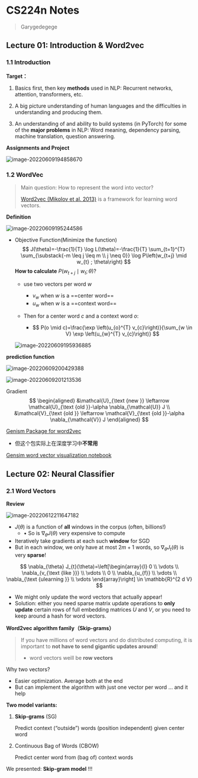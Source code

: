 # CS224n Notes

> Garygedegege



## Lecture 01: Introduction & Word2vec

### 1.1 Introduction

**Target：**

1. Basics first, then key **methods** used in NLP: Recurrent networks, attention, transformers, etc.

2. A big picture understanding of human languages and the difficulties in understanding and producing them.

3. An understanding of and ability to build systems (in PyTorch) for some of the **major  problems** in NLP: Word meaning, dependency parsing, machine translation, question answering.

**Assignments and Project**

![image-20220609194858670](https://s2.loli.net/2022/06/09/kcm9ji1tn6EUvJA.png)

### 1.2 WordVec

> Main question: How to represent the word into vector?
>
> [Word2vec (Mikolov et al. 2013)](https://arxiv.org/abs/1301.3781) is a framework for learning word vectors.

**Definition**

![image-20220609195244586](https://s2.loli.net/2022/06/09/x8m29HSwMNOfjIy.png)

* Objective Function(Minimize the function)
  $$
  J(\theta)=-\frac{1}{T} \log L(\theta)=-\frac{1}{T} \sum_{t=1}^{T} \sum_{\substack{-m \leq j \leq m \\ j \neq 0}} \log P\left(w_{t+j} \mid w_{t} ; \theta\right)
  $$
  **How to calculate** $P(w_{t+j} \mid w_{t};\theta)$?

  * use two vectors per word $w$

    * $v_w$ when $w$ is a ==center word==
    * $u_w$ when $w$ is a ==context word==

  * Then for a center word $c$ and a context word $o$:

    * $$
      P(o \mid c)=\frac{\exp \left(u_{o}^{T} v_{c}\right)}{\sum_{w \in V} \exp \left(u_{w}^{T} v_{c}\right)}
      $$

  

  ![image-20220609195936885](https://s2.loli.net/2022/06/09/4V92XnBD5uNScfp.png)

**prediction function**

![image-20220609200429388](https://s2.loli.net/2022/06/09/IyS8Zct7h6qKRp5.png)

![image-20220609201213536](https://s2.loli.net/2022/06/09/sY1gt9kKyZzuQP4.png)

Gradient
$$
\begin{aligned}
&\mathcal{U}_{\text {new }} \leftarrow \mathcal{U}_{\text {old }}-\alpha \nabla_{\mathcal{U}} J \\
&\mathcal{V}_{\text {old }} \leftarrow \mathcal{V}_{\text {old }}-\alpha \nabla_{\mathcal{V}} J
\end{aligned}
$$



[Genism Package for word2vec](https://radimrehurek.com/gensim/models/word2vec.html)

* 但这个包实际上在深度学习中**不常用**

[Gensim word vector visualization notebook](https://www.kaggle.com/code/yixuanzhou94/gensim-word-vector-visualization/notebook)



## Lecture 02: Neural Classifier

### 2.1 Word Vectors

**Review**

![image-20220612211647182](https://s2.loli.net/2022/06/12/qDmvh4aLzwYNX75.png)

* $J(\theta)$ is a function of **all** windows in the corpus (often, billions!)
  * • So is $\nabla_{\theta}J(\theta)$ very expensive to compute
* Iteratively take gradients at each such **window** for SGD
* But in each window, we only have at most $2m + 1$ words, so $\nabla_{\theta} J_{t}(\theta)$ is very **sparse**!

$$
\nabla_{\theta} J_{t}(\theta)=\left[\begin{array}{l}
0 \\
\vdots \\
\nabla_{v_{\text {like }}} \\
\vdots \\
0 \\
\nabla_{u_{f}} \\
\vdots \\
\nabla_{\text {ulearning }} \\
\vdots
\end{array}\right] \in \mathbb{R}^{2 d V}
$$



* We might only update the word vectors that actually appear! 
* Solution: either you need sparse matrix update operations to **only update** certain rows of full embedding matrices $U$ and $V$, or you need to keep around a hash for word vectors.

**Word2vec algorithm family（Skip-grams）**

> If you have millions of word vectors and do distributed computing, it is important to **not have to send gigantic updates around**!
>
> * word vectors weill be **row vectors**

Why two vectors? 

*  Easier optimization. Average both at the end
*  But can implement the algorithm with just one vector per word … and it help

**Two model variants:**

1. **Skip-grams** (SG)

   Predict context (“outside”) words (position independent) given center word

2. Continuous Bag of Words (CBOW)

   Predict center word from (bag of) context words

We presented: **Skip-gram model** !!!



